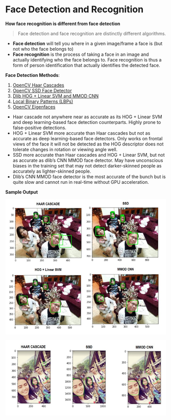 # **Face Detection and Recognition**

**How face recognition is different from face detection**

> Face detection and face recognition are distinctly different algorithms. 
- **Face detection** will tell you where in a given image/frame a face is (but not who the face belongs to) 
- **Face recognition** is the process of taking a face in an image and actually identifying who the face belongs to. Face recognition is thus a form of person identification that actually identifies the detected face.

**Face Detection Methods**:
1. [OpenCV Haar Cascades](https://github.com/shejz/face-detection-recognition/tree/main/Face%20Detection%20with%20Haar%20Cascades)
2. [OpenCV SSD Face Detector](https://github.com/shejz/face-detection-recognition/tree/main/SSD%20Face%20Detector)
3. [Dlib HOG + Linear SVM and MMOD CNN](https://github.com/shejz/face-detection-recognition/tree/main/Face%20Detection%20with%20Dlib)
4. [Local Binary Patterns (LBPs)](https://github.com/shejz/face-detection-recognition/tree/main/Face%20Recognition%20with%20Local%20Binary%20Patterns)
5. [OpenCV Eigenfaces](https://github.com/shejz/face-detection-recognition/tree/main/OpenCV%20Eigenfaces%20for%20Face%20Recognition)

- Haar cascade not anywhere near as accurate as its HOG + Linear SVM and deep learning-based face detection counterparts. Highly prone to false-positive detections. 
- HOG + Linear SVM more accurate than Haar cascades but not as accurate as deep learning-based face detectors. Only works on frontal views of the face it will not be detected as the HOG descriptor does not tolerate changes in rotation or viewing angle well.
- SSD more accurate than Haar cascades and HOG + Linear SVM, but not as accurate as dlib’s CNN MMOD face detector. May have unconscious biases in the training set that may not detect darker-skinned people as accurately as lighter-skinned people.
- Dlib’s CNN MMOD face detector is the most accurate of the bunch but is quite slow and cannot run in real-time without GPU acceleration.


**Sample Output**

![](https://github.com/shejz/face-detection-recognition/blob/main/face_detection_summary.jpg)

![](https://github.com/shejz/face-detection-recognition/blob/main/face_detection_summary2.jpg)

